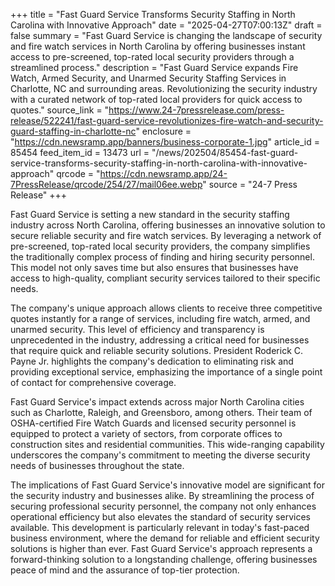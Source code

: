 +++
title = "Fast Guard Service Transforms Security Staffing in North Carolina with Innovative Approach"
date = "2025-04-27T07:00:13Z"
draft = false
summary = "Fast Guard Service is changing the landscape of security and fire watch services in North Carolina by offering businesses instant access to pre-screened, top-rated local security providers through a streamlined process."
description = "Fast Guard Service expands Fire Watch, Armed Security, and Unarmed Security Staffing Services in Charlotte, NC and surrounding areas. Revolutionizing the security industry with a curated network of top-rated local providers for quick access to quotes."
source_link = "https://www.24-7pressrelease.com/press-release/522241/fast-guard-service-revolutionizes-fire-watch-and-security-guard-staffing-in-charlotte-nc"
enclosure = "https://cdn.newsramp.app/banners/business-corporate-1.jpg"
article_id = 85454
feed_item_id = 13473
url = "/news/202504/85454-fast-guard-service-transforms-security-staffing-in-north-carolina-with-innovative-approach"
qrcode = "https://cdn.newsramp.app/24-7PressRelease/qrcode/254/27/mail06ee.webp"
source = "24-7 Press Release"
+++

<p>Fast Guard Service is setting a new standard in the security staffing industry across North Carolina, offering businesses an innovative solution to secure reliable security and fire watch services. By leveraging a network of pre-screened, top-rated local security providers, the company simplifies the traditionally complex process of finding and hiring security personnel. This model not only saves time but also ensures that businesses have access to high-quality, compliant security services tailored to their specific needs.</p><p>The company's unique approach allows clients to receive three competitive quotes instantly for a range of services, including fire watch, armed, and unarmed security. This level of efficiency and transparency is unprecedented in the industry, addressing a critical need for businesses that require quick and reliable security solutions. President Roderick C. Payne Jr. highlights the company's dedication to eliminating risk and providing exceptional service, emphasizing the importance of a single point of contact for comprehensive coverage.</p><p>Fast Guard Service's impact extends across major North Carolina cities such as Charlotte, Raleigh, and Greensboro, among others. Their team of OSHA-certified Fire Watch Guards and licensed security personnel is equipped to protect a variety of sectors, from corporate offices to construction sites and residential communities. This wide-ranging capability underscores the company's commitment to meeting the diverse security needs of businesses throughout the state.</p><p>The implications of Fast Guard Service's innovative model are significant for the security industry and businesses alike. By streamlining the process of securing professional security personnel, the company not only enhances operational efficiency but also elevates the standard of security services available. This development is particularly relevant in today's fast-paced business environment, where the demand for reliable and efficient security solutions is higher than ever. Fast Guard Service's approach represents a forward-thinking solution to a longstanding challenge, offering businesses peace of mind and the assurance of top-tier protection.</p>